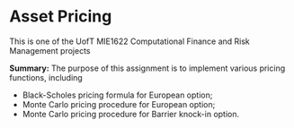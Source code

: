 # Asset Pricing
This is one of the UofT MIE1622 Computational Finance and Risk Management projects

**Summary:**
The purpose of this assignment is to implement various pricing functions, including 
- Black-Scholes pricing formula for European option; 
- Monte Carlo pricing procedure for European option; 
- Monte Carlo pricing procedure for Barrier knock-in option. 
